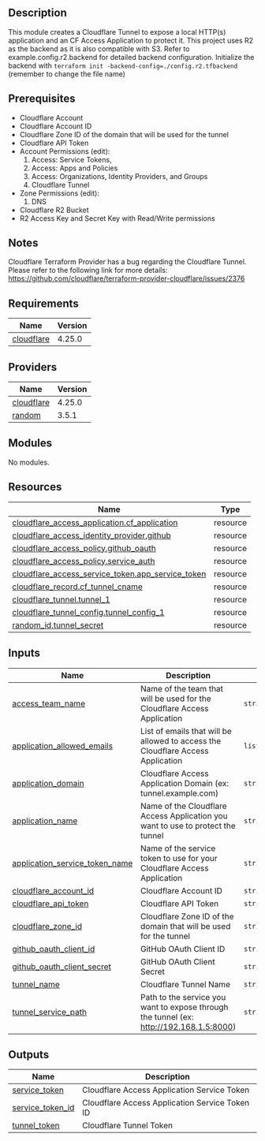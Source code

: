 <!-- BEGIN_TF_DOCS -->
## Description
This module creates a Cloudflare Tunnel to expose a local HTTP(s) application and an CF Access Application to protect it.
This project uses R2 as the backend as it is also compatible with S3.
Refer to example.config.r2.backend for detailed backend configuration.
Initialize the backend with `terraform init -backend-config=./config.r2.tfbackend` (remember to change the file name)

## Prerequisites
- Cloudflare Account
- Cloudflare Account ID
- Cloudflare Zone ID of the domain that will be used for the tunnel
- Cloudflare API Token
 - Account Permissions (edit):
    1. Access: Service Tokens,
    2. Access: Apps and Policies
    3. Access: Organizations, Identity Providers, and Groups
    5. Cloudflare Tunnel
 - Zone Permissions (edit):
    1. DNS
- Cloudflare R2 Bucket
- R2 Access Key and Secret Key with Read/Write permissions
## Notes
Cloudflare Terraform Provider has a bug regarding the Cloudflare Tunnel. Please refer to the following link for more details:
https://github.com/cloudflare/terraform-provider-cloudflare/issues/2376

## Requirements

| Name | Version |
|------|---------|
| <a name="requirement_cloudflare"></a> [cloudflare](#requirement\_cloudflare) | 4.25.0 |

## Providers

| Name | Version |
|------|---------|
| <a name="provider_cloudflare"></a> [cloudflare](#provider\_cloudflare) | 4.25.0 |
| <a name="provider_random"></a> [random](#provider\_random) | 3.5.1 |

## Modules

No modules.

## Resources

| Name | Type |
|------|------|
| [cloudflare_access_application.cf_application](https://registry.terraform.io/providers/cloudflare/cloudflare/4.25.0/docs/resources/access_application) | resource |
| [cloudflare_access_identity_provider.github](https://registry.terraform.io/providers/cloudflare/cloudflare/4.25.0/docs/resources/access_identity_provider) | resource |
| [cloudflare_access_policy.github_oauth](https://registry.terraform.io/providers/cloudflare/cloudflare/4.25.0/docs/resources/access_policy) | resource |
| [cloudflare_access_policy.service_auth](https://registry.terraform.io/providers/cloudflare/cloudflare/4.25.0/docs/resources/access_policy) | resource |
| [cloudflare_access_service_token.app_service_token](https://registry.terraform.io/providers/cloudflare/cloudflare/4.25.0/docs/resources/access_service_token) | resource |
| [cloudflare_record.cf_tunnel_cname](https://registry.terraform.io/providers/cloudflare/cloudflare/4.25.0/docs/resources/record) | resource |
| [cloudflare_tunnel.tunnel_1](https://registry.terraform.io/providers/cloudflare/cloudflare/4.25.0/docs/resources/tunnel) | resource |
| [cloudflare_tunnel_config.tunnel_config_1](https://registry.terraform.io/providers/cloudflare/cloudflare/4.25.0/docs/resources/tunnel_config) | resource |
| [random_id.tunnel_secret](https://registry.terraform.io/providers/hashicorp/random/latest/docs/resources/id) | resource |

## Inputs

| Name | Description | Type | Default | Required |
|------|-------------|------|---------|:--------:|
| <a name="input_access_team_name"></a> [access\_team\_name](#input\_access\_team\_name) | Name of the team that will be used for the Cloudflare Access Application | `string` | n/a | yes |
| <a name="input_application_allowed_emails"></a> [application\_allowed\_emails](#input\_application\_allowed\_emails) | List of emails that will be allowed to access the Cloudflare Access Application | `list(string)` | n/a | yes |
| <a name="input_application_domain"></a> [application\_domain](#input\_application\_domain) | Cloudflare Access Application Domain (ex: tunnel.example.com) | `string` | n/a | yes |
| <a name="input_application_name"></a> [application\_name](#input\_application\_name) | Name of the Cloudflare Access Application you want to use to protect the tunnel | `string` | n/a | yes |
| <a name="input_application_service_token_name"></a> [application\_service\_token\_name](#input\_application\_service\_token\_name) | Name of the service token to use for your Cloudflare Access Application | `string` | n/a | yes |
| <a name="input_cloudflare_account_id"></a> [cloudflare\_account\_id](#input\_cloudflare\_account\_id) | Cloudflare Account ID | `string` | n/a | yes |
| <a name="input_cloudflare_api_token"></a> [cloudflare\_api\_token](#input\_cloudflare\_api\_token) | Cloudflare API Token | `string` | n/a | yes |
| <a name="input_cloudflare_zone_id"></a> [cloudflare\_zone\_id](#input\_cloudflare\_zone\_id) | Cloudflare Zone ID of the domain that will be used for the tunnel | `string` | n/a | yes |
| <a name="input_github_oauth_client_id"></a> [github\_oauth\_client\_id](#input\_github\_oauth\_client\_id) | GitHub OAuth Client ID | `string` | n/a | yes |
| <a name="input_github_oauth_client_secret"></a> [github\_oauth\_client\_secret](#input\_github\_oauth\_client\_secret) | GitHub OAuth Client Secret | `string` | n/a | yes |
| <a name="input_tunnel_name"></a> [tunnel\_name](#input\_tunnel\_name) | Cloudflare Tunnel Name | `string` | n/a | yes |
| <a name="input_tunnel_service_path"></a> [tunnel\_service\_path](#input\_tunnel\_service\_path) | Path to the service you want to expose through the tunnel (ex: http://192.168.1.5:8000) | `string` | n/a | yes |

## Outputs

| Name | Description |
|------|-------------|
| <a name="output_service_token"></a> [service\_token](#output\_service\_token) | Cloudflare Access Application Service Token |
| <a name="output_service_token_id"></a> [service\_token\_id](#output\_service\_token\_id) | Cloudflare Access Application Service Token ID |
| <a name="output_tunnel_token"></a> [tunnel\_token](#output\_tunnel\_token) | Cloudflare Tunnel Token |
<!-- END_TF_DOCS -->